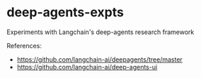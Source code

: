# deep-agents-expts
Experiments with Langchain's deep-agents research framework

References: 
* https://github.com/langchain-ai/deepagents/tree/master
* https://github.com/langchain-ai/deep-agents-ui
